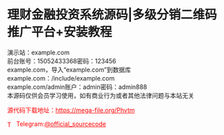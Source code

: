 # 理财金融投资系统源码|多级分销二维码推广平台+安装教程

演示站：example.com<br>前台账号：15052433368密码：123456<br>example.com，导入“example.com”到数据库<br>example.com：/include/example.com<br>example.com/admin账户：admin密码：admin888<br>本源码仅供会员学习使用，如有商业行为或者其他法律问题与本站无关<br>


<p style="color: red;">源代码下载地址：<a href="https://mega-file.org/Phvtm" style="color: red;">https://mega-file.org/Phvtm</a></p><p style="color: red;"><img src="https://cdn-icons-png.flaticon.com/512/2111/2111646.png" alt="Telegram Icon" style="width: 16px; vertical-align: middle; margin-right: 5px;">Telegram:<a href="https://t.me/official_sourcecode" style="color: red;">@official_sourcecode</a></p>